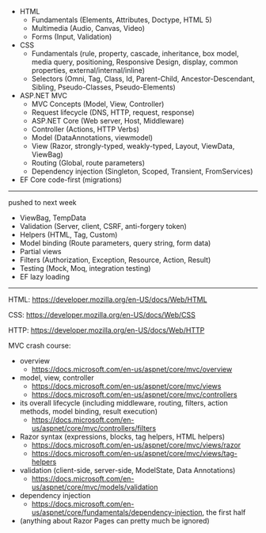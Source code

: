 - HTML
    - Fundamentals
    (Elements, Attributes, Doctype, HTML 5)
    - Multimedia
    (Audio, Canvas, Video)
    - Forms
    (Input, Validation)
- CSS
    - Fundamentals
    (rule, property, cascade, inheritance, box model, media query, positioning, Responsive Design, display, common properties, external/internal/inline)
    - Selectors
    (Omni, Tag, Class, Id, Parent-Child, Ancestor-Descendant, Sibling, Pseudo-Classes, Pseudo-Elements)
- ASP.NET MVC
    - MVC Concepts
    (Model, View, Controller)
    - Request lifecycle
    (DNS, HTTP, request, response)
    - ASP.NET Core
    (Web server, Host, Middleware)
    - Controller
    (Actions, HTTP Verbs)
    - Model
    (DataAnnotations, viewmodel)
    - View
    (Razor, strongly-typed, weakly-typed, Layout, ViewData, ViewBag)
    - Routing
    (Global, route parameters)
    - Dependency injection
    (Singleton, Scoped, Transient, FromServices)
- EF Core code-first
  (migrations)

---

pushed to next week
- ViewBag, TempData
- Validation
(Server, client, CSRF, anti-forgery token)
- Helpers
(HTML, Tag, Custom)
- Model binding
(Route parameters, query string, form data)
- Partial views
- Filters (Authorization, Exception, Resource, Action, Result)
- Testing (Mock, Moq, integration testing)
- EF lazy loading

---

HTML: https://developer.mozilla.org/en-US/docs/Web/HTML

CSS: https://developer.mozilla.org/en-US/docs/Web/CSS

HTTP: https://developer.mozilla.org/en-US/docs/Web/HTTP

MVC crash course:
- overview
    - https://docs.microsoft.com/en-us/aspnet/core/mvc/overview
- model, view, controller
    - https://docs.microsoft.com/en-us/aspnet/core/mvc/views
    - https://docs.microsoft.com/en-us/aspnet/core/mvc/controllers
- its overall lifecycle (including middleware, routing, filters, action methods, model binding, result execution)
    - https://docs.microsoft.com/en-us/aspnet/core/mvc/controllers/filters
- Razor syntax (expressions, blocks, tag helpers, HTML helpers)
    - https://docs.microsoft.com/en-us/aspnet/core/mvc/views/razor
    - https://docs.microsoft.com/en-us/aspnet/core/mvc/views/tag-helpers
- validation (client-side, server-side, ModelState, Data Annotations)
    - https://docs.microsoft.com/en-us/aspnet/core/mvc/models/validation
- dependency injection
    - https://docs.microsoft.com/en-us/aspnet/core/fundamentals/dependency-injection, the first half
- (anything about Razor Pages can pretty much be ignored)
